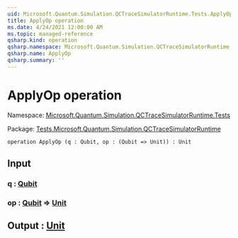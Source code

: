 ```yaml
---
uid: Microsoft.Quantum.Simulation.QCTraceSimulatorRuntime.Tests.ApplyOp
title: ApplyOp operation
ms.date: 4/24/2021 12:00:00 AM
ms.topic: managed-reference
qsharp.kind: operation
qsharp.namespace: Microsoft.Quantum.Simulation.QCTraceSimulatorRuntime.Tests
qsharp.name: ApplyOp
qsharp.summary: ''
---
```


# ApplyOp operation

Namespace: [Microsoft.Quantum.Simulation.QCTraceSimulatorRuntime.Tests](xref:Microsoft.Quantum.Simulation.QCTraceSimulatorRuntime.Tests)

Package: [Tests.Microsoft.Quantum.Simulation.QCTraceSimulatorRuntime](https://nuget.org/packages/Tests.Microsoft.Quantum.Simulation.QCTraceSimulatorRuntime)




```qsharp
operation ApplyOp (q : Qubit, op : (Qubit => Unit)) : Unit
```


## Input

### q : [Qubit](xref:microsoft.quantum.qsharp.valueliterals#qubit-literals)




### op : [Qubit](xref:microsoft.quantum.qsharp.valueliterals#qubit-literals) => [Unit](xref:microsoft.quantum.qsharp.valueliterals#unit-literal) 





## Output : [Unit](xref:microsoft.quantum.qsharp.valueliterals#unit-literal)


